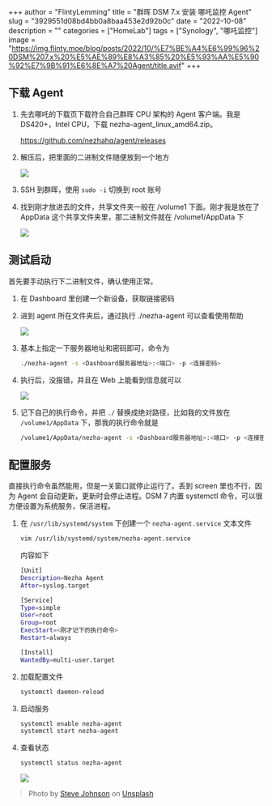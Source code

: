 +++
author = "FlintyLemming"
title = "群晖 DSM 7.x 安装 哪吒监控 Agent"
slug = "3929551d08bd4bb0a8baa453e2d92b0c"
date = "2022-10-08"
description = ""
categories = ["HomeLab"]
tags = ["Synology", "哪吒监控"]
image = "https://img.flinty.moe/blog/posts/2022/10/%E7%BE%A4%E6%99%96%20DSM%207.x%20%E5%AE%89%E8%A3%85%20%E5%93%AA%E5%90%92%E7%9B%91%E6%8E%A7%20Agent/title.avif"
+++

## 下载 Agent

1. 先去哪吒的下载页下载符合自己群晖 CPU 架构的 Agent 客户端。我是 DS420+，Intel CPU，下载 nezha-agent_linux_amd64.zip。

    <https://github.com/nezhahq/agent/releases>

2. 解压后，把里面的二进制文件随便放到一个地方

    ![](https://img.flinty.moe/blog/posts/2022/10/%E7%BE%A4%E6%99%96%20DSM%207.x%20%E5%AE%89%E8%A3%85%20%E5%93%AA%E5%90%92%E7%9B%91%E6%8E%A7%20Agent/1.avif)

3. SSH 到群晖，使用 `sudo -i` 切换到 root 账号
4. 找到刚才放进去的文件，共享文件夹一般在 /volume1 下面。刚才我是放在了 AppData 这个共享文件夹里，那二进制文件就在 /volume1/AppData 下

    ![](https://img.flinty.moe/blog/posts/2022/10/%E7%BE%A4%E6%99%96%20DSM%207.x%20%E5%AE%89%E8%A3%85%20%E5%93%AA%E5%90%92%E7%9B%91%E6%8E%A7%20Agent/2.avif)

## 测试启动

首先要手动执行下二进制文件，确认使用正常。

1. 在 Dashboard 里创建一个新设备，获取链接密码
2. 进到 agent 所在文件夹后，通过执行 ./nezha-agent 可以查看使用帮助

    ![](https://img.flinty.moe/blog/posts/2022/10/%E7%BE%A4%E6%99%96%20DSM%207.x%20%E5%AE%89%E8%A3%85%20%E5%93%AA%E5%90%92%E7%9B%91%E6%8E%A7%20Agent/3.avif)

3. 基本上指定一下服务器地址和密码即可，命令为

    ```bash
    ./nezha-agent -s <Dashboard服务器地址>:<端口> -p <连接密码>
    ```

4. 执行后，没报错，并且在 Web 上能看到信息就可以

    ![](https://img.flinty.moe/blog/posts/2022/10/%E7%BE%A4%E6%99%96%20DSM%207.x%20%E5%AE%89%E8%A3%85%20%E5%93%AA%E5%90%92%E7%9B%91%E6%8E%A7%20Agent/4.avif)

5. 记下自己的执行命令，并把 `./` 替换成绝对路径，比如我的文件放在 `/volume1/AppData` 下，那我的执行命令就是

    ```bash
    /volume1/AppData/nezha-agent -s <Dashboard服务器地址>:<端口> -p <连接密码>
    ```

## 配置服务

直接执行命令虽然能用，但是一关窗口就停止运行了。丢到 screen 里也不行，因为 Agent 会自动更新，更新时会停止进程。DSM 7 内置 systemctl 命令，可以很方便设置为系统服务，保活进程。

1. 在 `/usr/lib/systemd/system` 下创建一个 `nezha-agent.service` 文本文件

    ```bash
    vim /usr/lib/systemd/system/nezha-agent.service
    ```

    内容如下

    ```bash
    [Unit]
    Description=Nezha Agent
    After=syslog.target
    
    [Service]
    Type=simple
    User=root
    Group=root
    ExecStart=<刚才记下的执行命令>
    Restart=always
    
    [Install]
    WantedBy=multi-user.target
    ```

2. 加载配置文件

    ```bash
    systemctl daemon-reload
    ```

3. 启动服务

    ```bash
    systemctl enable nezha-agent
    systemctl start nezha-agent
    ```

4. 查看状态

    ```bash
    systemctl status nezha-agent
    ```

    ![](https://img.flinty.moe/blog/posts/2022/10/%E7%BE%A4%E6%99%96%20DSM%207.x%20%E5%AE%89%E8%A3%85%20%E5%93%AA%E5%90%92%E7%9B%91%E6%8E%A7%20Agent/5.avif)

> Photo by [Steve Johnson](https://unsplash.com/@steve_j?utm_source=unsplash&utm_medium=referral&utm_content=creditCopyText) on [Unsplash](https://unsplash.com/?utm_source=unsplash&utm_medium=referral&utm_content=creditCopyText)
